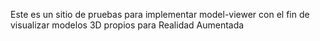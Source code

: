 Este es un sitio de pruebas para implementar model-viewer con el fin de visualizar modelos 3D propios para Realidad Aumentada
